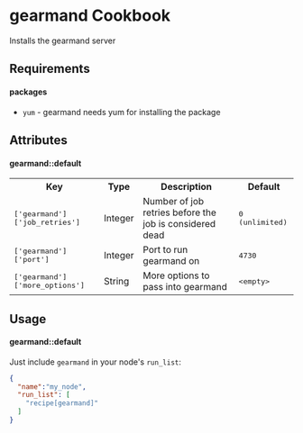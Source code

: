 gearmand Cookbook
=================
Installs the gearmand server

Requirements
------------

#### packages
- `yum` - gearmand needs yum for installing the package

Attributes
----------
#### gearmand::default
<table>
  <tr>
    <th>Key</th>
    <th>Type</th>
    <th>Description</th>
    <th>Default</th>
  </tr>
  <tr>
    <td><tt>['gearmand']['job_retries']</tt></td>
    <td>Integer</td>
    <td>Number of job retries before the job is considered dead</td>
    <td><tt>0 (unlimited)</tt></td>
  </tr>
  <tr>
    <td><tt>['gearmand']['port']</tt></td>
    <td>Integer</td>
    <td>Port to run gearmand on</td>
    <td><tt>4730</tt></td>
  </tr>
  <tr>
    <td><tt>['gearmand']['more_options']</tt></td>
    <td>String</td>
    <td>More options to pass into gearmand</td>
    <td><tt>&lt;empty&gt;</tt></td>
  </tr>
</table>

Usage
-----
#### gearmand::default
Just include `gearmand` in your node's `run_list`:

```json
{
  "name":"my_node",
  "run_list": [
    "recipe[gearmand]"
  ]
}
```
